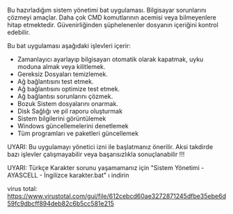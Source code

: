 Bu hazırladığım sistem yönetimi bat uygulaması. Bilgisayar sorunlarını çözmeyi amaçlar. Daha çok CMD komutlarının acemisi veya bilmeyenlere hitap etmektedir.
Güvenirliğinden şüphelenenler dosyanın içeriğini kontrol edebilir.

Bu bat uygulaması aşağıdaki işlevleri içerir:

- Zamanlayıcı ayarlayıp bilgisayarı otomatik olarak kapatmak, uyku moduna almak veya kilitlemek.
- Gereksiz Dosyaları temizlemek.
- Ağ bağlantısını test etmek.
- Ağ bağlantısını optimize test etmek.
- Ağ bağlantısı sorunlarını çözmek.
- Bozuk Sistem dosyalarını onarmak.
- Disk Sağlığı ve pil raporu oluşturmak
- Sistem bilgilerini görüntülemek
- Windows güncellemelerini denetlemek
- Tüm programları ve paketleri güncellemek

UYARI: Bu uygulamayı yönetici izni ile başlatmanız önerilir. Aksi takdirde bazı işlevler çalışmayabilir veya başarısızlıkla sonuçlanabilir !!!

UYARI: Türkçe Karakter sorunu yaşamamanız için "Sistem Yönetimi - AYASCELL - İngilizce karakter.bat" ı indirin

virus total: https://www.virustotal.com/gui/file/612cebcd60ae3272871245dfbe35ebe6d59fc9dbcff894deb82c6b5cc581e215
